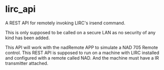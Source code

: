 # lirc_api
A REST API for remotely invoking LIRC's irsend command.

This is only supposed to be called on a secure LAN as no security of any kind has been added.

This API will work with the nadRemote APP to simulate a NAD 705 Remote control. This REST API is supposed to run on a machine
with LIRC installed and configured with a remote called NAD. And the machine must have a IR transmitter attached.

